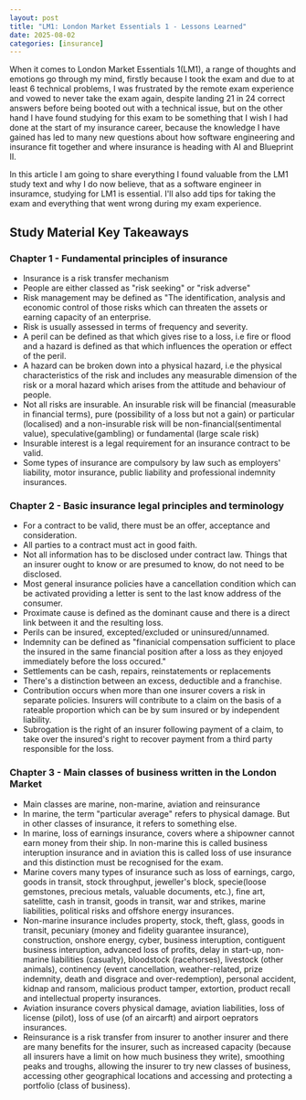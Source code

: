 ```yaml
---
layout: post
title: "LM1: London Market Essentials 1 - Lessons Learned"
date: 2025-08-02
categories: [insurance]
---
```


When it comes to London Market Essentials 1(LM1), a range of thoughts and emotions go through my mind, firstly because I took the exam and due to at least 6 technical problems, I was frustrated by the remote exam experience and vowed to never take the exam again, despite landing 21 in 24 correct answers before being booted out with a technical issue, but on the other hand I have found studying for this exam to be something that I wish I had done at the start of my insurance career, because the knowledge I have gained has led to many new questions about how software engineering and insurance fit together and where insurance is heading with AI and Blueprint II.

In this article I am going to share everything I found valuable from the LM1 study text and why I do now believe, that as a software engineer in insuramce, studying for LM1 is essential. I'll also add tips for taking the exam and everything that went wrong during my exam experience.

## Study Material Key Takeaways

### Chapter 1 - Fundamental principles of insurance

- Insurance is a risk transfer mechanism
- People are either classed as "risk seeking" or "risk adverse"
- Risk management may be defined as "The identification, analysis and economic control of those risks which can threaten the assets or earning capacity of an enterprise.
- Risk is usually assessed in terms of frequency and severity.
- A peril can be defined as that which gives rise to a loss, i.e fire or flood and a hazard is defined as that which influences the operation or effect of the peril.
- A hazard can be broken down into a physical hazard, i.e the physical characteristics of the risk and includes any measurable dimension of the risk or a moral hazard which arises from the attitude and behaviour of people.
- Not all risks are insurable. An insurable risk will be financial (measurable in financial terms), pure (possibility of a loss but not a gain) or particular (localised) and a non-insurable risk will be non-financial(sentimental value), speculative(gambling) or fundamental (large scale risk)
- Insurable interest is a legal requirement for an insurance contract to be valid.
- Some types of insurance are compulsory by law such as employers' liability, motor insurance, public liability and professional indemnity insurances.

### Chapter 2 - Basic insurance legal principles and terminology

- For a contract to be valid, there must be an offer, acceptance and consideration.
- All parties to a contract must act in good faith.
- Not all information has to be disclosed under contract law. Things that an insurer ought to know or are presumed to know, do not need to be disclosed.
- Most general insurance policies have a cancellation condition which can be activated providing a letter is sent to the last know address of the consumer.
- Proximate cause is defined as the dominant cause and there is a direct link between it and the resulting loss.
- Perils can be insured, excepted/excluded or uninsured/unnamed.
- Indemnity can be defined as "finanicial compensation sufficient to place the insured in the same financial position after a loss as they enjoyed immediately before the loss occured."
- Settlements can be cash, repairs, reinstatements or replacements
- There's a distinction between an excess, deductible and a franchise.
- Contribution occurs when more than one insurer covers a risk in separate policies. Insurers will contribute to a claim on the basis of a rateable proportion which can be by sum insured or by independent liability.
- Subrogation is the right of an insurer following payment of a claim, to take over the insured's right to recover payment from a third party responsible for the loss.

### Chapter 3 - Main classes of business written in the London Market

- Main classes are marine, non-marine, aviation and reinsurance
- In marine, the term "particular average" refers to physical damage. But in other classes of insurance, it refers to something else.
- In marine, loss of earnings insurance, covers where a shipowner cannot earn money from their ship. In non-marine this is called business interuption insurance and in aviation this is called loss of use insurance and this distinction must be recognised for the exam.
- Marine covers many types of insurance such as loss of earnings, cargo, goods in transit, stock throughput, jeweller's block, specie(loose gemstones, precious metals, valuable documents, etc.), fine art, satelitte, cash in transit, goods in transit, war and strikes, marine liabilities, political risks and offshore energy insurances.
- Non-marine insurance includes property, stock, theft, glass, goods in transit, pecuniary (money and fidelity guarantee insurance), construction, onshore energy, cyber, business interuption, contiguent business interuption, advanced loss of profits, delay in start-up, non-marine liabilities (casualty), bloodstock (racehorses), livestock (other animals), continency (event cancellation, weather-related, prize indemnity, death and disgrace and over-redemption), personal accident, kidnap and ransom, malicious product tamper, extortion, product recall and intellectual property insurances.
- Aviation insurance covers physical damage, aviation liabilities, loss of license (pilot), loss of use (of an aircarft) and airport oeprators insurances.
- Reinsurance is a risk transfer from insurer to another insurer and there are many benefits for the insurer, such as increased capacity (because all insurers have a limit on how much business they write), smoothing peaks and troughs, allowing the insurer to try new classes of business, accessing other geographical locations and accessing and protecting a portfolio (class of business).
